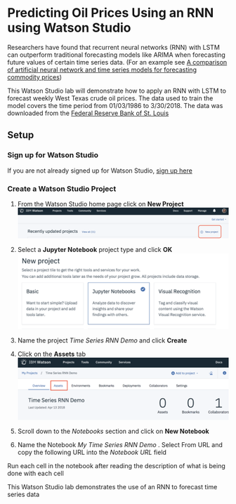 
#  Predicting Oil Prices Using an RNN using Watson Studio

Researchers have found  that recurrent neural networks (RNN) with LSTM can outperform traditional forecasting models like ARIMA when  forecasting future values of certain  time series data. (For an example see [A comparison of artificial neural network and time series models for forecasting commodity prices](https://www.sciencedirect.com/science/article/pii/0925231295000208))

This Watson Studio lab  will demonstrate how to apply an RNN with LSTM to forecast weekly West Texas crude oil prices. The data used to train the model covers the time period  from 01/03/1986 to 3/30/2018. The data  was downloaded from the [Federal Reserve Bank of St. Louis](https://fred.stlouisfed.org)

## Setup

### Sign up for Watson Studio 

If you are not already signed up for Watson Studio, [sign up here](https://www.ibm.com/cloud/watson-studio)

### Create a Watson Studio Project 

1. From the Watson Studio home page click on **New Project**
![New Project](images/ss1.png)


2. Select a **Jupyter Notebook** project type and click **OK**
![Jupyter Notebook](images/ss2.png)

3. Name the project *Time Series RNN Demo* and click **Create**


4. Click on the **Assets** tab 
![Assets](images/ss3.png)

5. Scroll down to the *Notebooks* section and click on **New Notebook**

6. Name the Notebook *My Time Series RNN Demo* . Select From URL and copy the following URL into the *Notebook URL* field



Run each cell in the notebook after reading the description of what is being done with each cell

This Watson Studio lab demonstrates the use of an RNN to forecast time series data
